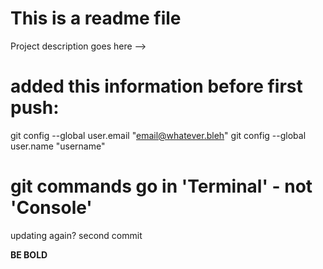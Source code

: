 # This is a readme file

Project description goes here -->

# added this information before first push:
git config --global user.email "email@whatever.bleh"
git config --global user.name "username"

# git commands go in 'Terminal' - not 'Console'
updating again? second commit

**BE BOLD**